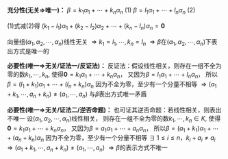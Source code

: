 **充分性(无关$\Rightarrow$唯一)：**
$\beta=k_1\alpha_1+\cdots+k_n\alpha_n\ (1)$
$\beta=l_1\alpha_1+\cdots+l_n\alpha_n\ (2)$

$(1)$式减$(2)$得
$(k_1-l_1)\alpha_1+(k_2-l_2)\alpha_2+\cdots+(k_n-l_n)\alpha_n=\mathbf0$

向量组$(\alpha_1,\alpha_2,\cdots,\alpha_n)$线性无关
$\Rightarrow k_1=l_1,\cdots,k_n=l_n$
$\Rightarrow\beta$在$(\alpha_1,\alpha_2,\cdots,\alpha_n)$下表出方式是唯一的

**必要性(唯一$\Rightarrow$无关/证法一/反证法)：**
反证法：假设线性相关，则存在一组不全为零的数$k_1,\cdots,k_n$,
使得$\mathbf{0}=k_1\alpha_1+\cdots+k_n\alpha_n$，
又因为$\beta=l_1\alpha_1+\cdots+l_n\alpha_n$，
所以$\beta=(l_1+k_1)\alpha_1+\cdots+(l_n+k_n)\alpha_n$
因为不全为零，至少有一个分量不相等
$\Rightarrow(a_1+k_1,\cdots,a_n+k_n)\neq(a_1,\cdots,a_n)$
与$\beta$表出方式唯一矛盾

**必要性(唯一$\Rightarrow$无关/证法二/逆否命题)：**
也可证其逆否命题：若线性相关，则表出不唯一
设$(\alpha_1,\alpha_2,\cdots,\alpha_n)$线性相关，
则存在一组不全为零的数$k_1,\cdots,k_n\in K$,
使得$\mathbf{0}=k_1\alpha_1+\cdots+k_n\alpha_n$，
又因为$\beta=a_1\alpha_1+\cdots+a_n\alpha_n$，
所以$\beta=(a_1+k_1)\alpha_1+\cdots+(a_n+k_n)\alpha_n$
因为不全为零，至少有一个分量不相等
$\exists\ 1\le i\leq n，k_i+a_i\neq a_i$
$\Rightarrow(a_1+k_1,\cdots,a_n+k_n)\neq(a_1,\cdots,a_n)$
$\Rightarrow\beta$的表示方式不唯一